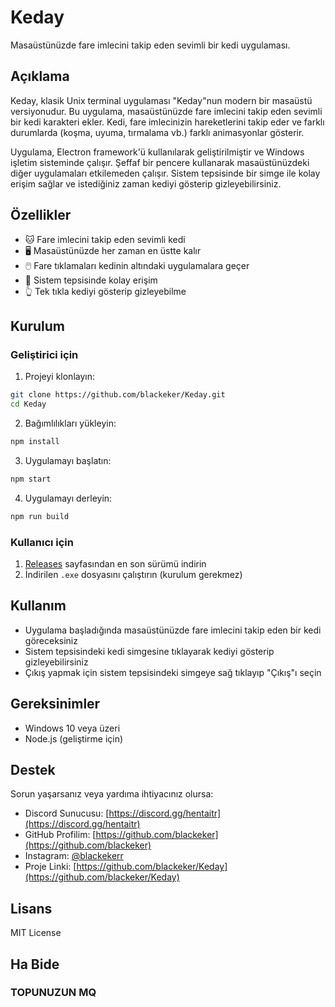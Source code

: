 # Keday

Masaüstünüzde fare imlecini takip eden sevimli bir kedi uygulaması.

## Açıklama

Keday, klasik Unix terminal uygulaması "Keday"nun modern bir masaüstü versiyonudur. Bu uygulama, masaüstünüzde fare imlecini takip eden sevimli bir kedi karakteri ekler. Kedi, fare imlecinizin hareketlerini takip eder ve farklı durumlarda (koşma, uyuma, tırmalama vb.) farklı animasyonlar gösterir.

Uygulama, Electron framework'ü kullanılarak geliştirilmiştir ve Windows işletim sisteminde çalışır. Şeffaf bir pencere kullanarak masaüstünüzdeki diğer uygulamaları etkilemeden çalışır. Sistem tepsisinde bir simge ile kolay erişim sağlar ve istediğiniz zaman kediyi gösterip gizleyebilirsiniz.

## Özellikler

- 🐱 Fare imlecini takip eden sevimli kedi
- 🖥️ Masaüstünüzde her zaman en üstte kalır
- 🖱️ Fare tıklamaları kedinin altındaki uygulamalara geçer
- 🔔 Sistem tepsisinde kolay erişim
- 👆 Tek tıkla kediyi gösterip gizleyebilme

## Kurulum

### Geliştirici için

1. Projeyi klonlayın:
```bash
git clone https://github.com/blackeker/Keday.git
cd Keday
```

2. Bağımlılıkları yükleyin:
```bash
npm install
```

3. Uygulamayı başlatın:
```bash
npm start
```

4. Uygulamayı derleyin:
```bash
npm run build
```

### Kullanıcı için

1. [Releases](https://github.com/blackeker/Keday/releases) sayfasından en son sürümü indirin
2. İndirilen `.exe` dosyasını çalıştırın (kurulum gerekmez)

## Kullanım

- Uygulama başladığında masaüstünüzde fare imlecini takip eden bir kedi göreceksiniz
- Sistem tepsisindeki kedi simgesine tıklayarak kediyi gösterip gizleyebilirsiniz
- Çıkış yapmak için sistem tepsisindeki simgeye sağ tıklayıp "Çıkış"ı seçin

## Gereksinimler

- Windows 10 veya üzeri
- Node.js (geliştirme için)

## Destek

Sorun yaşarsanız veya yardıma ihtiyacınız olursa:
- Discord Sunucusu: [https://discord.gg/hentaitr](https://discord.gg/hentaitr)
- GitHub Profilim: [https://github.com/blackeker](https://github.com/blackeker)
- Instagram: [@blackekerr](https://instagram.com/blackekerr)
- Proje Linki: [https://github.com/blackeker/Keday](https://github.com/blackeker/Keday)

## Lisans

MIT License

## Ha Bide

### TOPUNUZUN MQ

